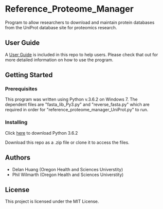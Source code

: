 # Reference_Proteome_Manager
Program to allow researchers to download and maintain protein databases from the UniProt database site for proteomics research.

## User Guide
A [User Guide](User_Guide_UniProt.pptx) is included in this repo to help users. Please check that out for more detailed information on how to use the program.

## Getting Started
### Prerequisites
This program was written using Python v.3.6.2 on Windows 7.
The dependent files are "fasta_lib_Py3.py" and "reverse_fasta.py" which are required in order for "reference_proteome_manager_UniProt.py" to run.
### Installing
Click [here](https://www.python.org/downloads/release/python-362/) to download Python 3.6.2

Download this repo as a .zip file or clone it to access the files.

## Authors
- Delan Huang (Oregon Health and Sciences Universtity)
- Phil Wilmarth (Oregon Health and Sciences Universtity)

## License
This project is licensed under the MIT License.
